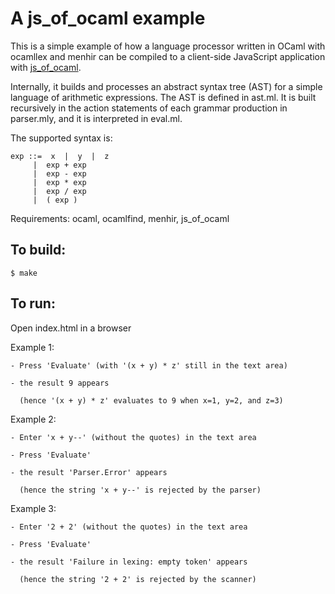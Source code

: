 A js_of_ocaml example
=====================

This is a simple example of how a language processor written in OCaml
with ocamllex and menhir can be compiled to a client-side JavaScript
application with [js_of_ocaml](http://ocsigen.org/js_of_ocaml/).

Internally, it builds and processes an abstract syntax tree (AST) for
a simple language of arithmetic expressions. The AST is defined in
ast.ml. It is built recursively in the action statements of each
grammar production in parser.mly, and it is interpreted in eval.ml.

The supported syntax is:

    exp ::=  x  |  y  |  z
         |  exp + exp
         |  exp - exp
         |  exp * exp
         |  exp / exp
         |  ( exp )


Requirements: ocaml, ocamlfind, menhir, js_of_ocaml


To build:
---------

    $ make


To run:
-------

Open index.html in a browser


Example 1:

    - Press 'Evaluate' (with '(x + y) * z' still in the text area)

    - the result 9 appears

      (hence '(x + y) * z' evaluates to 9 when x=1, y=2, and z=3)


Example 2:

    - Enter 'x + y--' (without the quotes) in the text area

    - Press 'Evaluate'

    - the result 'Parser.Error' appears

      (hence the string 'x + y--' is rejected by the parser)


Example 3:

    - Enter '2 + 2' (without the quotes) in the text area

    - Press 'Evaluate'

    - the result 'Failure in lexing: empty token' appears

      (hence the string '2 + 2' is rejected by the scanner)
